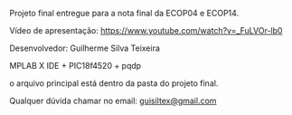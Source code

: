 Projeto final entregue para a nota final da ECOP04 e ECOP14.

Vídeo de apresentação: https://www.youtube.com/watch?v=_FuLVOr-lb0

Desenvolvedor: Guilherme Silva Teixeira

MPLAB X IDE + PIC18f4520 + pqdp

o arquivo principal está dentro da pasta do projeto final.

Qualquer dúvida chamar  no email: guisiltex@gmail.com
